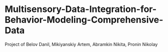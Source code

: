 # Multisensory-Data-Integration-for-Behavior-Modeling-Comprehensive-Data
Project of Belov Danil, Mikiyanskiy Artem, Abramkin Nikita, Pronin Nikolay
